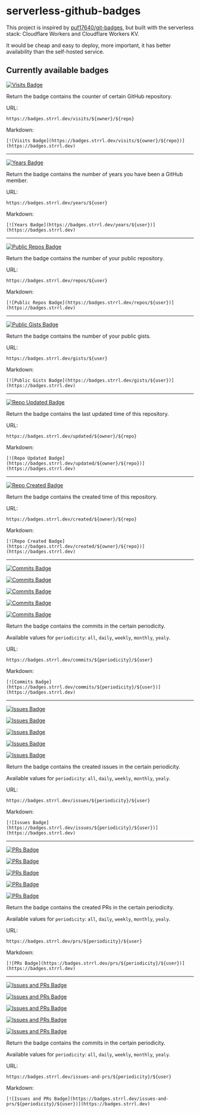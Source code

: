 # serverless-github-badges

This project is inspired by [puf17640/git-badges](https://github.com/puf17640/git-badges), but built with the serverless stack: Cloudflare Workers and Cloudflare Workers KV.

It would be cheap and easy to deploy, more important, it has better availability than the self-hosted service.

## Currently available badges

[![Visits Badge](https://badges.strrl.dev/visits/STRRL/serverless-github-badges)](https://badges.strrl.dev)

Return the badge contains the counter of certain GitHub repository.

URL:

```text
https://badges.strrl.dev/visits/${owner}/${repo}
```

Markdown:

```text
[![Visits Badge](https://badges.strrl.dev/visits/${owner}/${repo})](https://badges.strrl.dev)
```

---

[![Years Badge](https://badges.strrl.dev/years/STRRL)](https://badges.strrl.dev)

Return the badge contains the number of years you have been a GitHub member.

URL:

```text
https://badges.strrl.dev/years/${user}
```

Markdown:

```text
[![Years Badge](https://badges.strrl.dev/years/${user})](https://badges.strrl.dev)
```

---

[![Public Repos Badge](https://badges.strrl.dev/repos/STRRL)](https://badges.strrl.dev)

Return the badge contains the number of your public repository.

URL:

```text
https://badges.strrl.dev/repos/${user}
```

Markdown:

```text
[![Public Repos Badge](https://badges.strrl.dev/repos/${user})](https://badges.strrl.dev)
```

---

[![Public Gists Badge](https://badges.strrl.dev/gists/STRRL)](https://badges.strrl.dev)

Return the badge contains the number of your public gists.

URL:

```text
https://badges.strrl.dev/gists/${user}
```

Markdown:

```text
[![Public Gists Badge](https://badges.strrl.dev/gists/${user})](https://badges.strrl.dev)
```

---

[![Repo Updated Badge](https://badges.strrl.dev/updated/STRRL/serverless-github-badges)](https://badges.strrl.dev)

Return the badge contains the last updated time of this repository.

URL:

```text
https://badges.strrl.dev/updated/${owner}/${repo}
```

Markdown:

```text
[![Repo Updated Badge](https://badges.strrl.dev/updated/${owner}/${repo})](https://badges.strrl.dev)
```

---

[![Repo Created Badge](https://badges.strrl.dev/created/STRRL/serverless-github-badges)](https://badges.strrl.dev)

Return the badge contains the created time of this repository.

URL:

```text
https://badges.strrl.dev/created/${owner}/${repo}
```

Markdown:

```text
[![Repo Created Badge](https://badges.strrl.dev/created/${owner}/${repo})](https://badges.strrl.dev)
```

---

[![Commits Badge](https://badges.strrl.dev/commits/daily/STRRL)](https://badges.strrl.dev)

[![Commits Badge](https://badges.strrl.dev/commits/weekly/STRRL)](https://badges.strrl.dev)

[![Commits Badge](https://badges.strrl.dev/commits/monthly/STRRL)](https://badges.strrl.dev)

[![Commits Badge](https://badges.strrl.dev/commits/yearly/STRRL)](https://badges.strrl.dev)

[![Commits Badge](https://badges.strrl.dev/commits/all/STRRL)](https://badges.strrl.dev)

Return the badge contains the commits in the certain periodicity.

Available values for `periodicity`: `all`, `daily`, `weekly`, `monthly`, `yealy`.

URL:

```text
https://badges.strrl.dev/commits/${periodicity}/${user}
```

Markdown:

```text
[![Commits Badge](https://badges.strrl.dev/commits/${periodicity}/${user})](https://badges.strrl.dev)
```

---

[![Issues Badge](https://badges.strrl.dev/issues/daily/STRRL)](https://badges.strrl.dev)

[![Issues Badge](https://badges.strrl.dev/issues/weekly/STRRL)](https://badges.strrl.dev)

[![Issues Badge](https://badges.strrl.dev/issues/monthly/STRRL)](https://badges.strrl.dev)

[![Issues Badge](https://badges.strrl.dev/issues/yearly/STRRL)](https://badges.strrl.dev)

[![Issues Badge](https://badges.strrl.dev/issues/all/STRRL)](https://badges.strrl.dev)

Return the badge contains the created issues in the certain periodicity.

Available values for `periodicity`: `all`, `daily`, `weekly`, `monthly`, `yealy`.

URL:

```text
https://badges.strrl.dev/issues/${periodicity}/${user}
```

Markdown:

```text
[![Issues Badge](https://badges.strrl.dev/issues/${periodicity}/${user})](https://badges.strrl.dev)
```

---

[![PRs Badge](https://badges.strrl.dev/prs/daily/STRRL)](https://badges.strrl.dev)

[![PRs Badge](https://badges.strrl.dev/prs/weekly/STRRL)](https://badges.strrl.dev)

[![PRs Badge](https://badges.strrl.dev/prs/monthly/STRRL)](https://badges.strrl.dev)

[![PRs Badge](https://badges.strrl.dev/prs/yearly/STRRL)](https://badges.strrl.dev)

[![PRs Badge](https://badges.strrl.dev/prs/all/STRRL)](https://badges.strrl.dev)

Return the badge contains the created PRs in the certain periodicity.

Available values for `periodicity`: `all`, `daily`, `weekly`, `monthly`, `yealy`.

URL:

```text
https://badges.strrl.dev/prs/${periodicity}/${user}
```

Markdown:

```text
[![PRs Badge](https://badges.strrl.dev/prs/${periodicity}/${user})](https://badges.strrl.dev)
```

---

[![Issues and PRs Badge](https://badges.strrl.dev/issues-and-prs/daily/STRRL)](https://badges.strrl.dev)

[![Issues and PRs Badge](https://badges.strrl.dev/issues-and-prs/weekly/STRRL)](https://badges.strrl.dev)

[![Issues and PRs Badge](https://badges.strrl.dev/issues-and-prs/monthly/STRRL)](https://badges.strrl.dev)

[![Issues and PRs Badge](https://badges.strrl.dev/issues-and-prs/yearly/STRRL)](https://badges.strrl.dev)

[![Issues and PRs Badge](https://badges.strrl.dev/issues-and-prs/all/STRRL)](https://badges.strrl.dev)

Return the badge contains the commits in the certain periodicity.

Available values for `periodicity`: `all`, `daily`, `weekly`, `monthly`, `yealy`.

URL:

```text
https://badges.strrl.dev/issues-and-prs/${periodicity}/${user}
```

Markdown:

```text
[![Issues and PRs Badge](https://badges.strrl.dev/issues-and-prs/${periodicity}/${user})](https://badges.strrl.dev)
```
